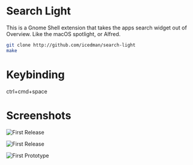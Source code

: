 # Search Light 

This is a Gnome Shell extension that takes the apps search widget out of Overview. Like the macOS spotlight, or Alfred.

```sh
git clone http://github.com/icedman/search-light
make
```

# Keybinding

ctrl+cmd+space

# Screenshots
![First Release](https://raw.githubusercontent.com/icedman/search-light/main/screenshots/Screenshot%20from%202022-11-03%2011-53-28.png)

![First Release](https://raw.githubusercontent.com/icedman/search-light/main/screenshots/Screenshot%20from%202022-11-03%2011-53-01.png)

![First Prototype](https://raw.githubusercontent.com/icedman/search-light/main/screenshots/screenshot.png)

